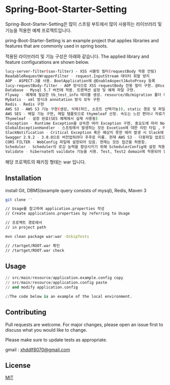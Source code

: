 # Spring-Boot-Starter-Setting

Spring-Boot-Starter-Setting은 많이 스프링 부트에서 많이 사용하는 라이브러리 및 기능을 적용한 예제 프로젝트입니다.

pring-Boot-Starter-Setting is an example project that applies libraries and features that are commonly used in spring boots.

적용된 라이브러리 및 기능 구성은 아래와 같습니다.
The applied library and feature configurations are shown below.

```bash
lucy-server-filter(sax-filter) - XSS 서블릿 필터(requestBody 적용 안됨)
ReadableRequestWrapperFilter - request.InputStream 데이터 휘발 방지
AOP - ASPECT-J를 사용. BootApplication에 @EnableAspectJAutoProxy 등록
lucy-requestBody-filter - AOP 방식으로 XSS requestBody 전용 필터 구현. @Xss, @XssExclude Annotation을 개발하여 디테일한 필터링이 가능해짐.
Database - Mysql 5.7 버전에 적용. 트랜잭션 설정 및 예제 파일 구현.
Flyway - 예제에 필요한 tb_test_info 테이블 생성. resource/db/migration 폴더 아래에 추가 기입하면 됨
Mybatis - xml 방식과 annotation 방식 모두 구현
Redis - Redis 구현
AWS S3 - AWS S3 기능 구현(생성, 삭제(하드, 소프트 선택가능)), static 경로 및 파일 명 겹치지 않도록 설정. 다중 업로드도 구현되어 있으나 Swagger 버그로 인하여 Swagger에서는 실행할 수 없음. POST MAN 으로 테스트 진행시 잘 동작하는 것을 확인함.
AWS SES - 메일 기능 구현, 메일 템플릿으로 thymeleaf 선정. 속도는 느린 편이나 자료가 많고 현재 많이 쓰이고 있음.
Thymeleaf - 설정 완료(SES 예제에서 실제 사용됨)
~Exception - Runtime Exception을 상속한 여러 Exception 구현, 중요도에 따라 Non Critical, Critical Exception을 구분함.
GlobalExceptionHandler - 스프링에서 발생하는 모든 Excetion에 대한 리턴 타입 , 메시지를 정돈하여 리턴함. 
SlackNotification - Critical Exception 혹은 예상치 못한 에러 발생 시 Slack에 Noti함. GlobalExceptionHandler에서 호출됨. url, requestParam, requestBody, ErrorMessage, ErrorStackTrace등의 정보를 담아 전송한다.
Swagger 2.9.2 - 3.0.0으로 버전업하려다 추후로 미룸. 현재 AWS S3 - 다중파일 업로드 시 에러 발생
CORS FILTER - WebConfig 파일에 설정되어 있음. 현재는 모든 접근을 허용함.
Scheduler - Scheduler의 로깅 능력을 향상시키기 위해 SchedulerConfig에 설정 적용. 실제 사용 예제는 org.tikim.boot.util.Scheduler 파일 내에 주석을 풀어주면 됨.
Validate - hibernate의 vaildate 기능을 사용. Test, Test2 domain에 적용되어 있다.
```
해당 프로젝트의 패키징 형태는 war 입니다.

## Installation

install Git, DBMS(example query consists of mysql), Redis, Maven 3

```bash
git clone ''

// Usage를 참고하여 application.properties 작성
// Create applications.properties by referring to Usage

// 프로젝트 경로에서
// in project path

mvn clean package war:war -DskipTests

// /tartget/ROOT.war 확인
// /tartget/ROOT.war check
```

## Usage


```python
// src/main/resource/application.example.config copy
// src/main/resource/application.config paste
// and modify application.config

//The code below is an example of the local environment.

```

## Contributing
Pull requests are welcome. For major changes, please open an issue first to discuss what you would like to change.

Please make sure to update tests as appropriate.

gmail : xhddlf8070@gmail.com
## License
[MIT](https://choosealicense.com/licenses/mit/)